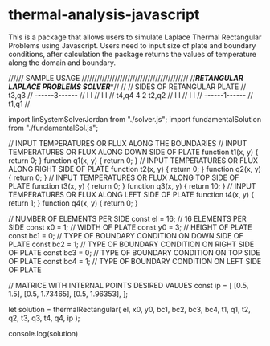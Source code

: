 # thermal-analysis-javascript

This is a package that allows users to simulate Laplace Thermal Rectangular Problems using
Javascript. Users need to input size of plate and boundary conditions, after calculation
the package returns the values of temperature along the domain and boundary.

////// SAMPLE USAGE
//////////////////////////////////////////
//*******RETANGULAR LAPLACE PROBLEMS SOLVER********//
//
//   SIDES OF RETANGULAR PLATE
//             t3,q3
//        ------3------
//        I           I
//        I           I
//  t4,q4 4           2 t2,q2
//        I           I
//        I           I
//        ------1------
//             t1,q1
//

import linSystemSolverJordan from "./solver.js";
import fundamentalSolution from "./fundamentalSol.js";

// INPUT TEMPERATURES OR FLUX ALONG THE BOUNDARIES
// INPUT TEMPERATURES OR FLUX ALONG DOWN SIDE OF PLATE
function t1(x, y) {
  return 0;
}
function q1(x, y) {
  return 0;
}
// INPUT TEMPERATURES OR FLUX ALONG RIGHT SIDE OF PLATE
function t2(x, y) {
  return 0;
}
function q2(x, y) {
  return 0;
}
// INPUT TEMPERATURES OR FLUX ALONG TOP SIDE OF PLATE
function t3(x, y) {
  return 0;
}
function q3(x, y) {
  return 10;
}
// INPUT TEMPERATURES OR FLUX ALONG LEFT SIDE OF PLATE
function t4(x, y) {
  return 1;
}
function q4(x, y) {
  return 0;
}

// NUMBER OF ELEMENTS PER SIDE
const el = 16; // 16 ELEMENTS PER SIDE
const x0 = 1;  // WIDTH OF PLATE
const y0 = 3;  // HEIGHT OF PLATE
const bc1 = 0; // TYPE OF BOUNDARY CONDITION ON DOWN SIDE OF PLATE
const bc2 = 1; // TYPE OF BOUNDARY CONDITION ON RIGHT SIDE OF PLATE
const bc3 = 0; // TYPE OF BOUNDARY CONDITION ON TOP SIDE OF PLATE
const bc4 = 1; // TYPE OF BOUNDARY CONDITION ON LEFT SIDE OF PLATE

// MATRICE WITH INTERNAL POINTS DESIRED VALUES
const ip = [
  [0.5, 1.5],
  [0.5, 1.73465],
  [0.5, 1.96353],
];

let solution = thermalRectangular(
  el,
  x0,
  y0,
  bc1,
  bc2,
  bc3,
  bc4,
  t1,
  q1,
  t2,
  q2,
  t3,
  q3,
  t4,
  q4,
  ip
);

console.log(solution)
